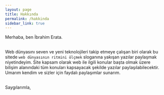 ```yaml
---
layout: page
title: Hakkında
permalink: /hakkinda
sidebar_link: true
---
```


<p class="message">
Merhaba, ben İbrahim Erata.<br><br>

Web dünyasını seven ve yeni teknolojileri takip etmeye çalışan biri olarak bu sitede `web dünyasının ritmini ölçmek` sloganına yakışan yazılar paylaşmak niyetindeyim. Site kapsam olarak web ile ilgili konular başta olmak üzere bilişim alanındaki tüm konuları kapsayacak şekilde yazılar paylaşılabilecektir. Umarım kendim ve sizler için faydalı paylaşımlar sunarım. <br><br>

Saygılarımla,
</p>
